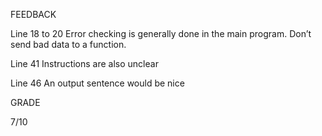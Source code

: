 FEEDBACK

Line 18 to 20 Error checking is generally done in the main program. Don’t send bad data to a function.

Line 41 Instructions are also unclear

Line 46 An output sentence would be nice

GRADE 

7/10
